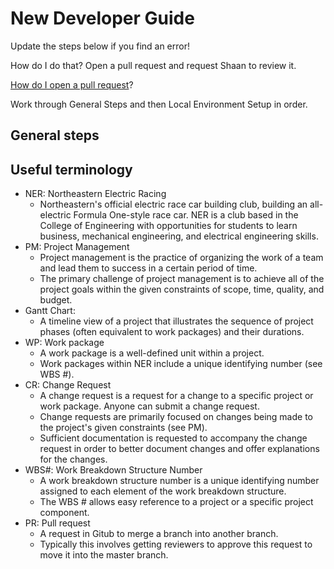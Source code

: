 # New Developer Guide

Update the steps below if you find an error!

How do I do that? Open a pull request and request Shaan to review it. 

[How do I open a pull request](https://github.com/Northeastern-Electric-Racing/NER-software-how-to/blob/027029c61f5761c446e9e15b17149ff325b0c277/git/pull-requests.md)? 

Work through General Steps and then Local Environment Setup in order.

## General steps 

## Useful terminology

- NER: Northeastern Electric Racing
  - Northeastern's official electric race car building club, building an all-electric Formula One-style race car. NER is a club based in the College of Engineering with opportunities for students to learn business, mechanical engineering, and electrical engineering skills.
- PM: Project Management
  - Project management is the practice of organizing the work of a team and lead them to success in a certain period of time.
  - The primary challenge of project management is to achieve all of the project goals within the given constraints of scope, time, quality, and budget.
- Gantt Chart:
  - A timeline view of a project that illustrates the sequence of project phases (often equivalent to work packages) and their durations. 
- WP: Work package
  - A work package is a well-defined unit within a project.
  - Work packages within NER include a unique identifying number (see WBS #).
- CR: Change Request
  - A change request is a request for a change to a specific project or work package. Anyone can submit a change request.
  - Change requests are primarily focused on changes being made to the project's given constraints (see PM).
  - Sufficient documentation is requested to accompany the change request in order to better document changes and offer explanations for the changes.
- WBS#: Work Breakdown Structure Number
  - A work breakdown structure number is a unique identifying number assigned to each element of the work breakdown structure.
  - The WBS # allows easy reference to a project or a specific project component.
- PR: Pull request
  - A request in Gitub to merge a branch into another branch.
  - Typically this involves getting reviewers to approve this request to move it into the master branch.

